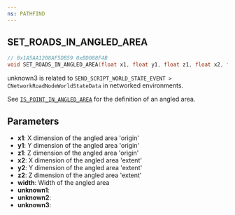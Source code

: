 ```yaml
---
ns: PATHFIND
---
```

## SET_ROADS_IN_ANGLED_AREA

```c
// 0x1A5AA1208AF5DB59 0xBD088F4B
void SET_ROADS_IN_ANGLED_AREA(float x1, float y1, float z1, float x2, float y2, float z2, float width, BOOL unknown1, BOOL unknown2, BOOL unknown3);
```

unknown3 is related to ``SEND_SCRIPT_WORLD_STATE_EVENT > CNetworkRoadNodeWorldStateData`` in networked environments.

See [`IS_POINT_IN_ANGLED_AREA`](#_0x2A70BAE8883E4C81) for the definition of an angled area.

## Parameters
* **x1**: X dimension of the angled area 'origin'
* **y1**: Y dimension of the angled area 'origin'
* **z1**: Z dimension of the angled area 'origin'
* **x2**: X dimension of the angled area 'extent'
* **y2**: Y dimension of the angled area 'extent'
* **z2**: Z dimension of the angled area 'extent'
* **width**: Width of the angled area
* **unknown1**: 
* **unknown2**: 
* **unknown3**: 

